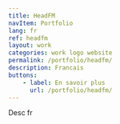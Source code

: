 ```yaml
---
title: HeadFM
navItem: Portfolio
lang: fr
ref: headfm
layout: work
categories: work logo website
permalink: /portfolio/headfm/
description: Francais
buttons:
    - label: En savoir plus
      url: /portfolio/headfm/
---
```


Desc fr
